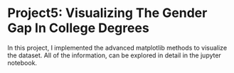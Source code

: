 # Project5: Visualizing The Gender Gap In College Degrees
In this project, I implemented the advanced matplotlib methods to visualize the dataset.
All of the information, can be explored in detail in the jupyter notebook.

